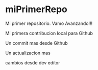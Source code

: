 # miPrimerRepo
Mi primer repositorio. Vamo Avanzando!!!

Mi primera contribucion local para Github

Un commit mas desde Github

Un actualizacion mas 

cambios desde dev editor
